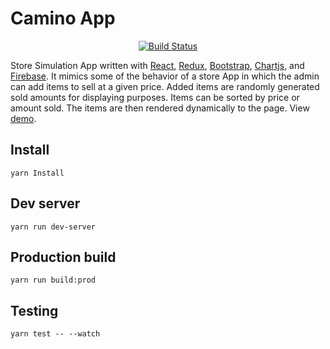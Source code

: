 # Camino App

<div align="center">

[![Build Status](https://travis-ci.org/NFhbar/CaminoApp.png?branch=master)](https://travis-ci.org/NFhbar/CaminoApp)

</div>

Store Simulation App written with [React](https://reactjs.org/),
[Redux](https://redux.js.org/), [Bootstrap](https://getbootstrap.com/),
[Chartjs](http://www.chartjs.org/), and [Firebase](https://firebase.google.com/). It mimics some of the behavior of a store App in which the admin can add items to sell at a given price. Added items are randomly generated sold amounts for displaying purposes. Items can be sorted by price or amount sold. The items are then rendered dynamically to the page. View [demo](https://react-caminoapp.herokuapp.com/).

## Install
```
yarn Install
```
## Dev server
```
yarn run dev-server
```

## Production build
```
yarn run build:prod
```
## Testing
```
yarn test -- --watch
```
